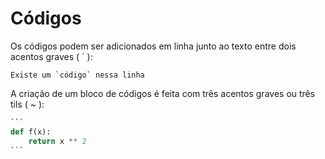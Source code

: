 # Códigos

Os códigos podem ser adicionados em linha junto ao texto entre dois acentos graves ( \` ):

```
Existe um `código` nessa linha
```

A criação de um bloco de códigos é feita com três acentos graves ou três tils ( \~ ):

````python
```
def f(x):
    return x ** 2
```
````
